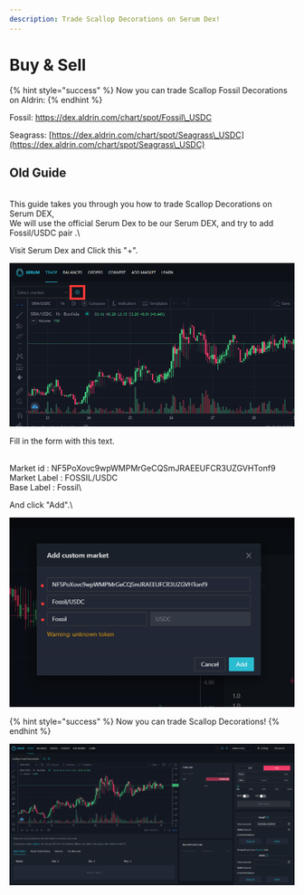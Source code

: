 ```yaml
---
description: Trade Scallop Decorations on Serum Dex!
---
```


# Buy & Sell

{% hint style="success" %}
Now you can trade Scallop Fossil Decorations on Aldrin:&#x20;
{% endhint %}

Fossil: [https://dex.aldrin.com/chart/spot/Fossil\_USDC ](https://dex.aldrin.com/chart/spot/Fossil\_USDC)

Seagrass: [https://dex.aldrin.com/chart/spot/Seagrass\_USDC](https://dex.aldrin.com/chart/spot/Seagrass\_USDC)



## Old Guide

\
This guide takes you through you how to trade Scallop Decorations on Serum DEX,\
We will use the official Serum Dex to be our Serum DEX, and try to add Fossil/USDC pair .\


Visit Serum Dex and Click this "+".

![](<../.gitbook/assets/image (10).png>)



Fill in the form with this text.

\
Market id : NF5PoXovc9wpWMPMrGeCQSmJRAEEUFCR3UZGVHTonf9\
Market Label : FOSSIL/USDC\
Base Label : Fossil\


And click "Add".\


![](<../.gitbook/assets/image (15).png>)

{% hint style="success" %}
Now you can trade Scallop Decorations!
{% endhint %}

![](<../.gitbook/assets/image (12).png>)
